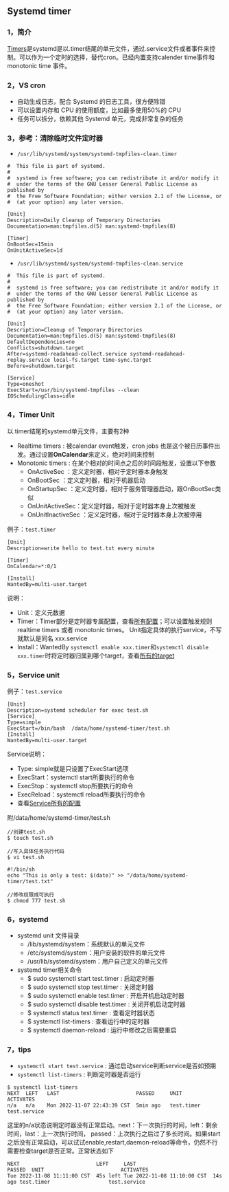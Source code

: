 ## Systemd timer

### 1，简介
[Timers](https://wiki.archlinux.org/title/systemd/Timers)是systemd是以.timer结尾的单元文件，通过.service文件或者事件来控制。可以作为一个定时的选择，替代cron。已经内置支持calender time事件和monotonic time 事件。

### 2，VS cron
- 自动生成日志，配合 Systemd 的日志工具，很方便除错
- 可以设置内存和 CPU 的使用额度，比如最多使用50%的 CPU
- 任务可以拆分，依赖其他 Systemd 单元，完成非常复杂的任务

### 3，参考：清除临时文件定时器
- `/usr/lib/systemd/system/systemd-tmpfiles-clean.timer`
```
#  This file is part of systemd.
#
#  systemd is free software; you can redistribute it and/or modify it
#  under the terms of the GNU Lesser General Public License as published by
#  the Free Software Foundation; either version 2.1 of the License, or
#  (at your option) any later version.

[Unit]
Description=Daily Cleanup of Temporary Directories
Documentation=man:tmpfiles.d(5) man:systemd-tmpfiles(8)

[Timer]
OnBootSec=15min
OnUnitActiveSec=1d
```
- `/usr/lib/systemd/system/systemd-tmpfiles-clean.service`
```
#  This file is part of systemd.
#
#  systemd is free software; you can redistribute it and/or modify it
#  under the terms of the GNU Lesser General Public License as published by
#  the Free Software Foundation; either version 2.1 of the License, or
#  (at your option) any later version.

[Unit]
Description=Cleanup of Temporary Directories
Documentation=man:tmpfiles.d(5) man:systemd-tmpfiles(8)
DefaultDependencies=no
Conflicts=shutdown.target
After=systemd-readahead-collect.service systemd-readahead-replay.service local-fs.target time-sync.target
Before=shutdown.target

[Service]
Type=oneshot
ExecStart=/usr/bin/systemd-tmpfiles --clean
IOSchedulingClass=idle
```

### 4，Timer Unit
以.timer结尾的systemd单元文件，主要有2种
- Realtime timers : 被calendar event触发，cron jobs 也是这个被日历事件出发。通过设置**OnCalendar**来定义，绝对时间来控制
- Monotonic timers : 在某个相对的时间点之后的时间段触发，设置以下参数
    - OnActiveSec ：定义定时器，相对于定时器本身触发
    - OnBootSec ：定义定时器，相对于机器启动
    - OnStartupSec ：定义定时器，相对于服务管理器启动，跟OnBootSec类似
    - OnUnitActiveSec：定义定时器，相对于定时器本身上次被触发
    - OnUnitInactiveSec ：定义定时器，相对于定时器本身上次被停用

例子：`test.timer`
```
[Unit]
Description=write hello to test.txt every minute

[Timer]
OnCalendar=*:0/1

[Install]
WantedBy=multi-user.target
```
说明：
- Unit：定义元数据
- Timer：Timer部分是定时器专属配置，查看[所有配置](https://man.archlinux.org/man/systemd.timer.5)；可以设置触发规则 realtime timers 或者 monotonic times。 Unit指定具体的执行service，不写就默认是同名 xxx.service
- Install：WantedBy `systemctl enable xxx.timer`和`systemctl disable xxx.timer`时将定时器归属到哪个target，查看[所有的target](https://man.archlinux.org/man/systemd.special.7)


### 5，Service unit
例子：`test.service`
```
[Unit]
Description=systemd scheduler for exec test.sh
[Service]
Type=simple
ExecStart=/bin/bash  /data/home/systemd-timer/test.sh
[Install]
WantedBy=multi-user.target
```
Service说明：
- Type: simple就是只设置了ExecStart选项
- ExecStart：systemctl start所要执行的命令
- ExecStop：systemctl stop所要执行的命令
- ExecReload：systemctl reload所要执行的命令
- 查看[Service所有的配置](https://man.archlinux.org/man/systemd.service.5)

附/data/home/systemd-timer/test.sh
```
//创建test.sh
$ touch test.sh

//写入具体任务执行代码
$ vi test.sh

#!/bin/sh
echo "This is only a test: $(date)" >> "/data/home/systemd-timer/test.txt"

//修改权限成可执行
$ chmod 777 test.sh
```

### 6，systemd
- systemd unit 文件目录
    - /lib/systemd/system：系统默认的单元文件
    - /etc/systemd/system：用户安装的软件的单元文件
    - /usr/lib/systemd/system：用户自己定义的单元文件
- systemd timer相关命令
    - $ sudo systemctl start test.timer : 启动定时器
    - $ sudo systemctl stop test.timer : 关闭定时器
    - $ sudo systemctl enable test.timer : 开启开机启动定时器
    - $ sudo systemctl disable test.timer : 关闭开机启动定时器
    - $ systemctl status test.timer : 查看定时器状态
    - $ systemctl list-timers : 查看运行中的定时器
    - $ systemctl daemon-reload : 运行中修改之后需要重启


### 7，tips
- `systemctl start test.service` : 通过启动service判断service是否如预期
- `systemctl list-timers` : 判断定时器是否运行
```
$ systemctl list-timers
NEXT  LEFT   LAST                         PASSED     UNIT         ACTIVATES
n/a   n/a    Mon 2022-11-07 22:43:39 CST  5min ago   test.timer   test.service
```
这里的n/a状态说明定时器没有正常启动。next：下一次执行的时间，left：剩余时间，last：上一次执行时间， passed：上次执行之后过了多长时间。如果start之后没有正常启动，可以试试enable,restart,daemon-reload等命令，仍然不行需要检查target是否正常。正常状态如下
```
NEXT                         LEFT     LAST                         PASSED  UNIT                         ACTIVATES
Tue 2022-11-08 11:11:00 CST  45s left Tue 2022-11-08 11:10:00 CST  14s ago test.timer                   test.service
```

